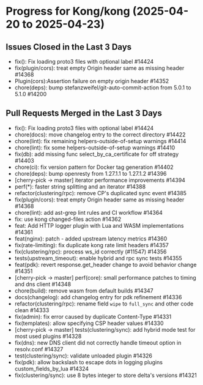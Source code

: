 # Progress for Kong/kong (2025-04-20 to 2025-04-23)


## Issues Closed in the Last 3 Days
- fix(): Fix loading proto3 files with optional label #14424
- fix(plugin/cors): treat empty Origin header same as missing header #14368
- Plugin(cors):Assertion failure on empty origin header #14352
- chore(deps): bump stefanzweifel/git-auto-commit-action from 5.0.1 to 5.1.0 #14200

## Pull Requests Merged in the Last 3 Days
- fix(): Fix loading proto3 files with optional label #14424
- chore(docs): move changelog entry to the correct directory #14422
- chore(lint): fix remaining helpers-outside-of-setup warnings #14414
- chore(lint): fix some helpers-outside-of-setup warnings #14410
- fix(db): add missing func select_by_ca_certificate for off strategy #14403
- chore(ci): fix version pattern for Docker tag generation #14402
- chore(deps): bump openresty from 1.27.1.1 to 1.27.1.2 #14396
- [cherry-pick -> master] iterator performance improvements #14394
- perf(*): faster string splitting and an iterator #14388
- refactor(clustering/rpc): remove CP's duplicated sync event #14385
- fix(plugin/cors): treat empty Origin header same as missing header #14368
- chore(lint): add ast-grep lint rules and CI workflow #14364
- fix: use kong changed-files action #14362
- feat: Add HTTP logger plugin with Lua and WASM implementations #14361
- feat(nginx): patch - added upstream latency metrics #14360
- fix(rate-limiting): fix duplicate kong rate limit headers #14357
- fix(clustering/rpc): process ws_id correctly (#11547) #14356
- tests(upstream_timeout): enable hybrid and rpc sync tests #14355
- feat(pdk): revert response.get_header change to avoid behavior change #14351
- [cherry-pick -> master] perf(core): small performance patches to timing and dns client #14348
- chore(build): remove wasm from default builds #14347
- docs(changelog): add changelog entry for pdk refinement #14336
- refactor(clustering/rpc): rename field `wipe` to `full_sync` and other code clean #14333
- fix(admin): fix error caused by duplicate Content-Type #14331
- fix(templates): allow specifying CSP header values #14330
- [cherry-pick -> master] tests(clustering/sync): add hybrid mode test for most used plugins #14328
- fix(dns): new DNS client did not correctly handle timeout option in resolv.conf #14327
- test(clustering/sync): validate unloaded plugin #14326
- fix(pdk): allow backslash to escape dots in logging plugins custom_fields_by_lua #14324
- fix(clustering/sync): use 8 bytes integer to store delta's versions #14321
